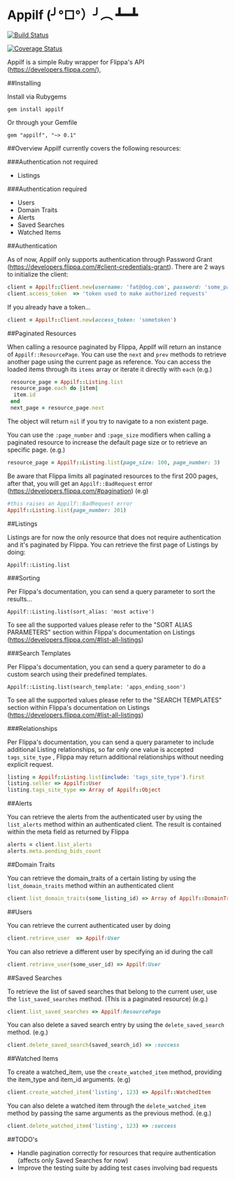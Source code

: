 # Appilf (╯°□°）╯︵ ┻━┻

[![Build Status](https://travis-ci.org/raosev/appilf.svg?branch=master)](https://travis-ci.org/raosev/appilf)

[![Coverage Status](https://coveralls.io/repos/github/raosev/appilf/badge.svg?branch=master)](https://coveralls.io/github/raosev/appilf?branch=master)

Appilf is a simple Ruby wrapper for Flippa's API (https://developers.flippa.com/),

##Installing

Install via Rubygems

```
gem install appilf
```

Or through your Gemfile

```
gem "appilf", "~> 0.1"
```


##Overview
Appilf currently covers the following resources:


###Authentication not required

 * Listings

###Authentication required

 * Users
 * Domain Traits
 * Alerts
 * Saved Searches
 * Watched Items


##Authentication

As of now, Appilf only supports authentication through Password Grant
(https://developers.flippa.com/#client-credentials-grant).  There are 2 ways to initialize the client:

```ruby
client = Appilf::Client.new(username: 'fat@dog.com', password: 'some_password')
client.access_token  => 'token used to make authorized requests'
```

If you already have a token...

```ruby
client = Appilf::Client.new(access_token: 'sometoken')
```


##Paginated Resources

When calling a resource paginated by Flippa, Appilf will return an instance of `Appilf::ResourcePage`.
You can use the `next` and `prev` methods to retrieve another page using the current page as reference.
You can access the loaded items through its `items` array or iterate it directly with `each` (e.g.)

```ruby
 resource_page = Appilf::Listing.list
 resource_page.each do |item|
  item.id
 end
 next_page = resource_page.next
```

The object will return `nil` if you try to navigate to a non existent page.

You can use the `:page_number`  and `:page_size` modifiers when calling a paginated resource
to increase the default page size or to retrieve an specific page. (e.g.)

```ruby
resource_page = Appilf::Listing.list(page_size: 100, page_number: 3)
```

Be aware that Flippa limits all paginated resources to the first 200 pages, after that, you will get
an `Appilf::BadRequest` error (https://developers.flippa.com/#pagination)  (e.g)

```ruby
#this raises an Appilf::BadRequest error
Appilf::Listing.list(page_number: 201)
```


##Listings

Listings are for now the only resource that does not require authentication and it's paginated by
Flippa. You can retrieve the first page of Listings by doing:

```
Appilf::Listing.list
```

###Sorting

Per Flippa's documentation, you can send a query parameter to sort the results...

```
Appilf::Listing.list(sort_alias: 'most active')
```

To see all the supported values please refer to the "SORT ALIAS PARAMETERS" section
 within Flippa's documentation on Listings (https://developers.flippa.com/#list-all-listings)



###Search Templates

Per Flippa's documentation, you can send a query parameter to do a custom search using their
predefined templates.

```
Appilf::Listing.list(search_template: 'apps_ending_soon')
```

To see all the supported values please refer to the "SEARCH TEMPLATES" section
 within Flippa's documentation on Listings (https://developers.flippa.com/#list-all-listings)

###Relationships

Per Flippa's documentation, you can send a query parameter to include additional
Listing relationships, so far only one value is accepted `tags_site_type` , Flippa may
return additional relationships without needing explicit request.

```ruby
listing = Appilf::Listing.list(include: 'tags_site_type').first
listing.seller => Appilf::User
listing.tags_site_type => Array of Appilf::Object
```


##Alerts

You can retrieve the alerts from the authenticated user by using the `list_alerts` method within
an authenticated client. The result is contained within the meta field as returned by Flippa

```ruby
alerts = client.list_alerts
alerts.meta.pending_bids_count
```


##Domain Traits

You can retrieve the domain_traits of a certain listing by using the `list_domain_traits` method
within an authenticated client

```ruby
client.list_domain_traits(some_listing_id) => Array of Appilf::DomainTrait
```


##Users

You can retrieve the current authenticated user by doing

```ruby
client.retrieve_user  => Appilf:User
```

You can also retrieve a different user by specifying an id during the call

```ruby
client.retrieve_user(some_user_id) => Appilf:User
```


##Saved Searches

To retrieve the list of saved searches that belong to the current user, use the
`list_saved_searches` method. (This is a paginated resource) (e.g.)

```ruby
client.list_saved_searches => Appilf:ResourcePage
```

You can also delete a saved search entry by using the `delete_saved_search` method. (e.g.)

```ruby
client.delete_saved_search(saved_search_id) => :success
```


##Watched Items

To create a watched_item, use the `create_watched_item` method, providing the item_type and item_id
arguments. (e.g)

```ruby
client.create_watched_item('listing', 123) => Appilf::WatchedItem
```

You can also delete a watched item through the `delete_watched_item` method
by passing the same arguments as the previous method. (e.g.)

```ruby
client.delete_watched_item('listing', 123) => :success
```


##TODO's
 * Handle pagination correctly for resources that require authentication (affects only Saved Searches for now)
 * Improve the testing suite by adding test cases involving bad requests